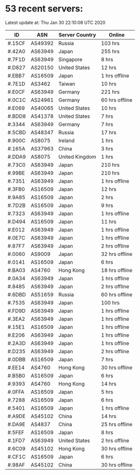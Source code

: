 # 53 recent servers:

Latest update at: Thu Jan 30 22:10:08 UTC 2020

| ID | ASN | Server Country | Online |
| -- | --- | -------------- | ------ |
| #.15CF | AS49392 | Russia | 103 hrs |
| #.42A0 | AS63949 | Japan | 255 hrs |
| #.7F1D | AS63949 | Singapore | 8 hrs |
| #.D827 | AS20150 | United States | 12 hrs |
| #.EBB7 | AS16509 | Japan | 1 hrs offline |
| #.7E1D | AS3462 | Taiwan | 10 hrs |
| #.E0CF | AS63949 | Germany | 221 hrs |
| #.0C1C | AS24961 | Germany | 60 hrs offline |
| #.E069 | AS40065 | United States | 10 hrs |
| #.BDD8 | AS41378 | United States | 7 hrs |
| #.3344 | AS63949 | Germany | 7 hrs |
| #.5CBD | AS48347 | Russia | 17 hrs |
| #.900C | AS8075 | Ireland | 1 hrs |
| #.165A | AS37963 | China | 3 hrs |
| #.DDA9 | AS8075 | United Kingdom | 1 hrs |
| #.73C0 | AS63949 | Japan | 210 hrs |
| #.99BE | AS63949 | Japan | 210 hrs |
| #.7351 | AS63949 | Japan | 1 hrs offline |
| #.3FB0 | AS16509 | Japan | 12 hrs |
| #.9A85 | AS16509 | Japan | 2 hrs |
| #.7D2B | AS16509 | Japan | 9 hrs |
| #.7323 | AS63949 | Japan | 1 hrs offline |
| #.D494 | AS16509 | Japan | 11 hrs |
| #.E012 | AS63949 | Japan | 1 hrs offline |
| #.0E7C | AS63949 | Japan | 1 hrs offline |
| #.87F7 | AS63949 | Japan | 2 hrs offline |
| #.0060 | AS9009 | Japan | 32 hrs offline |
| #.0141 | AS16509 | Japan | 6 hrs |
| #.BA03 | AS4760 | Hong Kong | 18 hrs offline |
| #.0A34 | AS63949 | Japan | 1 hrs offline |
| #.8485 | AS63949 | Japan | 2 hrs offline |
| #.6DBD | AS51659 | Russia | 60 hrs offline |
| #.7535 | AS63949 | Japan | 100 hrs |
| #.FD9D | AS63949 | Japan | 1 hrs offline |
| #.3EA2 | AS63949 | Japan | 1 hrs offline |
| #.15E1 | AS16509 | Japan | 1 hrs offline |
| #.E206 | AS63949 | Japan | 1 hrs offline |
| #.2A3D | AS63949 | Japan | 1 hrs offline |
| #.D235 | AS63949 | Japan | 2 hrs offline |
| #.0DBB | AS16509 | Japan | 7 hrs |
| #.EE14 | AS4760 | Hong Kong | 30 hrs offline |
| #.B5B0 | AS16509 | Japan | 6 hrs |
| #.9393 | AS4760 | Hong Kong | 14 hrs |
| #.0FFA | AS16509 | Japan | 5 hrs |
| #.7288 | AS16509 | Japan | 6 hrs |
| #.5401 | AS16509 | Japan | 1 hrs offline |
| #.A9DE | AS45102 | China | 14 hrs |
| #.DA9E | AS4837 | China | 25 hrs offline |
| #.5FEF | AS16509 | Japan | 8 hrs |
| #.1FD7 | AS63949 | United States | 2 hrs offline |
| #.6C09 | AS45102 | Hong Kong | 30 hrs offline |
| #.CF1C | AS16509 | Japan | 6 hrs |
| #.98AF | AS45102 | China | 30 hrs offline |

